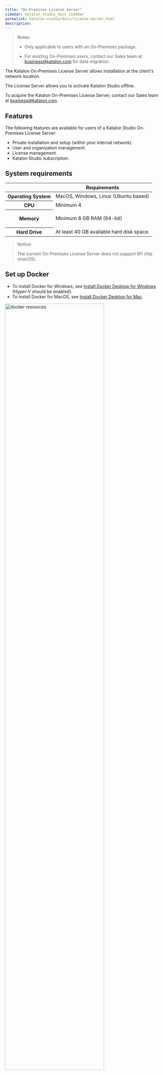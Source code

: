 ```yaml
---
title: "On-Premises License Server"
sidebar: katalon_studio_docs_sidebar
permalink: katalon-studio/docs/license-server.html
description: 
---
```


> Notes:
>
> * Only applicable to users with an On-Premises package.
>
> * For existing On-Premises users, contact our Sales team at business@katalon.com for data migration.  

The Katalon On-Premises License Server allows installation at the client's network location.

The License Server allows you to activate Katalon Studio offline.

To acquire the Katalon On-Premises License Server, contact our Sales team at business@katalon.com.

## Features

The following features are available for users of a Katalon Studio On-Premises License Server:

* Private installation and setup (within your internal network).
* User and organization management.
* License management.
* Katalon Studio subscription.

## System requirements

<table><thead><tr><th>&nbsp;</th><th>Requirements</th></tr></thead><tbody><tr><th>Operating System</th><td>MacOS, Windows, Linux (Ubuntu based)</td></tr><tr><th>CPU</th><td>Minimum 4</td></tr><tr><th>Memory</th><td><p</p><p>Minimum 8 GB RAM (64-bit)</p><p><em.</p><p></p><p><em</p><p><em></p></td></tr><tr><th>Hard Drive</th><td>At least 40 GB available hard disk space.</td></tr></tbody></table>

> Notice:
>
> The current On-Premises License Server does not support M1 chip (macOS).

## Set up Docker

* To install Docker for Windows, see [Install Docker Desktop for Windows](https://docs.docker.com/desktop/windows/install/) (Hyper-V should be enabled).
* To install Docker for MacOS, see [Install Docker Desktop for Mac](https://docs.docker.com/desktop/mac/install/).

<img src="https://github.com/katalon-studio/docs-images/raw/master/katalon-analytics/docs/testops-revamp-aug-license-server/docker-resources.png" width=80% alt="docker resources">

## Install and setup an On-Premises License Server (for Windows)

> Requirements:
>
> * You have downloaded [PostgreSQL database version 10 onwards](https://www.postgresql.org/download/).
> * Katalon Studio version 7.2.2 onwards (for Katalon Studio Enterprise).
> * Katalon License Server installer and a license file for activation. To acquire them, contact our Sales team at business@katalon.com.

### Install and create a PostgreSQL database

PostgreSQL database is where you manage all data including organizations, teams, and user accounts used in the server.

Follow these steps:
1. Download [PostgreSQL database](https://www.postgresql.org/download/).

2. Run the PostgreSQL installation and follow the PostgreSQL setup instructions.

* Create a password for the database superuser (postgres).

   <img src="https://github.com/katalon-studio/docs-images/raw/master/katalon-analytics/docs/ktop-server/3.PNG"  width=60% alt="prosgres password">
  
* Select the port number the server should listen on.

    <img src="https://github.com/katalon-studio/docs-images/raw/master/katalon-analytics/docs/ktop-server/4.PNG"  width=60% alt="prosgres port">

3. After installation, open PgAdmin on your browser.

4. Sign in with the superuser's password.

   <img src="https://github.com/katalon-studio/docs-images/raw/master/katalon-analytics/docs/ktop-server/pgadmin.PNG" width=60% alt="pgadmin page">

5. Create a database named *kit*. 

   <img src="https://github.com/katalon-studio/docs-images/raw/master/katalon-analytics/docs/ktop-server/kit.PNG" width=60% alt="kit database">

6. Create a database named *k1*.

> Notes:
>
> You can use the default PostgreSQL superuser or create another login role with the superuser's privileges.

### Install and set up the Katalon License Server

> Notes:
>
> Contact our Sales team at business@katalon.com for the On-Premises package and license file. We recommend you install the version that is compatible with your operating system.

1. Run the Katalon License Server installer and follow the setup instructions.

* **Destination directory**: the location where the License Server is installed in your machine.
   
* **TCP ports**: the HTTP connector and control ports which the License Server runs on.

   > Notes:
   >
   > We recommend you use the default ports (unless you're running another application on the same port).

* **Database URL**: the JDBC URL for your database.

* **Server URL**: the address for the License Server's site (e.g., http://localhost:8080).

   After completing the installation, the server starts on your browser.
   
2. Activate the server with the license file you have received.

3. Create a root user to login.

4. Sign in using the newly-created account.

You have set up the server successfully. 

## Install and setup an On-Premises License Server (for MacOS)


> Requirements:
>
> * You have downloaded [PostgreSQL database version 10 onwards](https://www.postgresql.org/download/).
> * Katalon Studio version 7.2.2 onwards (for Katalon Studio Enterprise).
> * Katalon License Server installer and a license file for activation. To acquire them, contact our Sales team at business@katalon.com.

Follow these steps:

1. Install the Katalon License Server.
2. Install [PostgreSQL](https://www.postgresql.org/download/macosx/).
3. Edit the *pg_hba.conf* file and add the following entry.

   <img src="https://github.com/katalon-studio/docs-images/raw/master/katalon-analytics/docs/testops-revamp-aug-install-onpremises-docker/edit-prosgresql.png" width=100% alt="add entry hba conf">

4. Create a database.

   `docker run --name postgres -dp 5432:5432 -e POSTGRES_PASSWORD=admin postgres:alpine`

5. Create the database *kit* in DBeaver.
6. Create the database *k1* in DBeaver.
7. Edit .env file.

   ```
   LICENSE_SERVER_VERSION=latest
   LICENSE_SERVER_PORT=80
      
   DB_HOST=192.168.250.103
   DB_PORT=5432
   DB_USERNAME=postgres
   DB_PASSWORD=admin
   LICENSE_SERVER_URL=http://192.168.250.103
   ```

8. Use the following commands to run.

   <table>
   <tbody>
   <tr>
   <td>Load image</td>
   <td>docker&nbsp;load&nbsp;-I&nbsp;images.tar.gz</td>
   </tr>
   <tr>
   <td>Start image</td>
   <td>docker-compose&nbsp;up&nbsp;-d.</td>
   </tr>
   <tr>
   <td>Unload image</td>
   <td>docker-compose&nbsp;down</td>
   </tr>
   </tbody>
   </table>

9. Activate the License Server.

## Activate Katalon Studio offline

> Requirements:
>
> You have downloaded Katalon Studio.

You need to activate the License Server in the **Katalon Studio Activation** dialog.

1. Open the **Katalon Studio Activation** dialog in Katalon Studio.
2. Fill in the required information.

* In the **Server URL** section, enter the address of your License Server's site that you have configured.
* In the **Email** and **Password** sections, enter the account you have registered with the Katalon On-Premises License Server.

3. Click **Activate** to connect with your License Server and retrieve your organizations.
4. Select an Organization you want to work on, then click **OK**.
